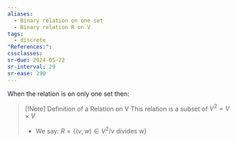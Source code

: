 ```yaml
---
aliases:
  - Binary relation on one set
  - Binary relation R on V
tags:
  - discrete
"References:": 
cssclasses: 
sr-due: 2024-05-22
sr-interval: 29
sr-ease: 290
---
```

When the relation is on only one set then: 

> [!Note] Definition of a Relation on V
> This relation is a subset of $V^2 = V\times V$
> + We say: $R = \{(v,w)\in V^2/ \text{v divides w}\}$ 

